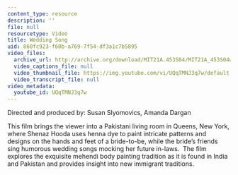 ```yaml
---
content_type: resource
description: ''
file: null
resourcetype: Video
title: Wedding Song
uid: 860fc923-f60b-a769-7f54-df3a1c7b5895
video_files:
  archive_url: http://archive.org/download/MIT21A.453S04/MIT21A_453S04wedding_song_300k.mp4
  video_captions_file: null
  video_thumbnail_file: https://img.youtube.com/vi/UQqTMNJ3q7w/default.jpg
  video_transcript_file: null
video_metadata:
  youtube_id: UQqTMNJ3q7w
---
```


Directed and produced by: Susan Slyomovics, Amanda Dargan

This film brings the viewer into a Pakistani living room in Queens, New York, where Shenaz Hooda uses henna dye to paint intricate patterns and designs on the hands and feet of a bride-to-be, while the bride’s friends sing humorous wedding songs mocking her future in-laws.  The film explores the exquisite mehendi body painting tradition as it is found in India and Pakistan and provides insight into new immigrant traditions.